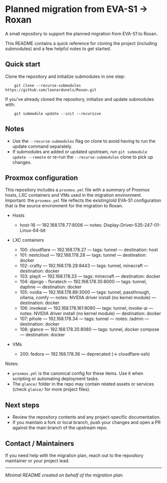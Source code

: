 # Planned migration from EVA-S1 → Roxan

A small repository to support the planned migration from EVA-S1 to Roxan.

This README contains a quick reference for cloning the project (including
submodules) and a few helpful notes to get started.

## Quick start

Clone the repository and initialize submodules in one step:

		git clone --recurse-submodules https://github.com/leonardonels/Roxan.git

If you've already cloned the repository, initialize and update submodules with:

		git submodule update --init --recursive

## Notes

- Use the `--recurse-submodules` flag on clone to avoid having to run the
	update command separately.
- If submodules are added or updated upstream, run `git submodule update --remote`
	or re-run the `--recurse-submodules` clone to pick up changes.

## Proxmox configuration

This repository includes a `proxmox.yml` file with a summary of Proxmox hosts,
LXC containers and VMs used in the migration environment. Important: the
`proxmox.yml` file reflects the existing/old EVA-S1 configuration that is the
source environment for the migration to Roxan.

- Hosts
	- host-16 — 192.168.178.77:8006 — notes: Display-Driver-535-247-01-Linux-64-bit

- LXC containers
	- 100: cloudflare — 192.168.178.27 — tags: tunnel — destination: host
	- 101: nextcloud — 192.168.178.28 — tags: tunnel — destination: docker
	- 102: crafty — 192.168.178.29:8443 — tags: tunnel, minecraft — destination: docker
	- 103: playit — 192.168.178.33 — tags: minecraft — destination: docker
	- 104: django - floratech — 192.168.178.35:8000 — tags: tunnel, daphne — destination: docker
	- 105: nvidia — 192.168.178.89:3000 — tags: tunnel, passthrough, ollama, comfy — notes: NVIDIA driver install (no kernel module) — destination: docker
	- 106: invokeai — 192.168.178.161:9090 — tags: tunnel, invoke-ai — notes: NVIDIA driver install (no kernel module) — destination: docker
	- 107: pihole — 192.168.178.34 — tags: tunnel — notes: /admin — destination: docker
	- 108: glance — 192.168.178.35:8080 — tags: tunnel, docker compose — destination: docker

- VMs
	- 200: fedora — 192.168.178.36 — deprecated (-> cloudflare-ssh)

Notes:
- `proxmox.yml` is the canonical config for these items. Use it when scripting
	or automating deployment tasks.
- The `glance/` folder in the repo may contain related assets or services
	(check `glance/` for more project files).

## Next steps

- Review the repository contents and any project-specific documentation.
- If you maintain a fork or local branch, push your changes and open a PR
	against the main branch of the upstream repo.

## Contact / Maintainers

If you need help with the migration plan, reach out to the repository
maintainer or your project lead.

---
_Minimal README created on behalf of the migration plan._
